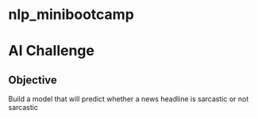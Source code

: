 # nlp_minibootcamp
# AI Challenge
## Objective
Build a model that will predict whether a news headline is sarcastic or not sarcastic


